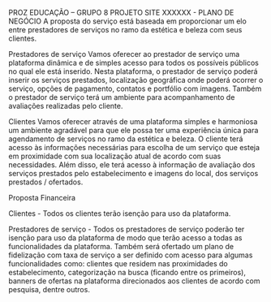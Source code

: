 PROZ EDUCAÇÃO – GRUPO 8
PROJETO SITE XXXXXX - PLANO DE NEGÓCIO
A proposta do serviço está baseada em proporcionar um elo entre prestadores de serviços no ramo da estética e beleza com seus clientes.
 
Prestadores de serviço
Vamos oferecer ao prestador de serviço uma plataforma dinâmica e de simples acesso para todos os possíveis públicos no qual ele está inserido. Nesta plataforma, o prestador de serviço poderá inserir os serviços prestados, localização geográfica onde poderá ocorrer o serviço, opções de pagamento, contatos e portfólio com imagens. Também o prestador de serviço terá um ambiente para acompanhamento de avaliações realizadas pelo cliente.
 
Clientes
Vamos oferecer através de uma plataforma simples e harmoniosa um ambiente agradável para que ele possa ter uma experiência única para agendamento de serviços no ramo da estética e beleza.
O cliente terá acesso às informações necessárias para escolha de um serviço que esteja em proximidade com sua localização atual de acordo com suas necessidades. Além disso, ele terá acesso à informação de avaliação dos serviços prestados pelo estabelecimento e imagens do local, dos serviços prestados / ofertados.

Proposta Financeira

Clientes - Todos os clientes terão isenção para uso da plataforma.

Prestadores de serviço - Todos os prestadores de serviço poderão ter isenção para uso da plataforma de modo que terão acesso a todas as funcionalidades da plataforma. Também será ofertado um plano de fidelização com taxa de serviço a ser definido com acesso para algumas funcionalidades como: clientes que residem nas proximidades do estabelecimento, categorização na busca (ficando entre os primeiros), banners de ofertas na plataforma direcionados aos clientes de acordo com pesquisa, dentre outros.

